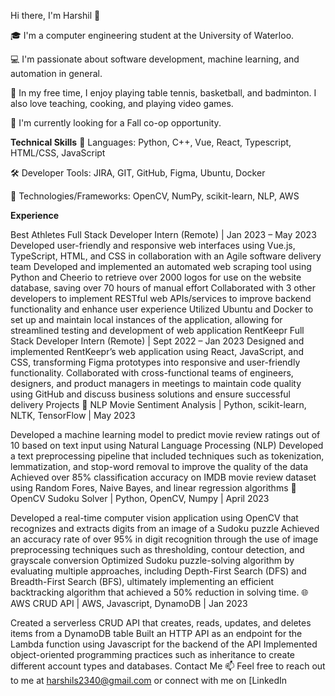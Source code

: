 Hi there, I'm Harshil 👋

🎓 I'm a computer engineering student at the University of Waterloo.

💻 I'm passionate about software development, machine learning, and automation in general.

🏓 In my free time, I enjoy playing table tennis, basketball, and badminton. I also love teaching, cooking, and playing video games.

👀 I'm currently looking for a Fall co-op opportunity.

**Technical Skills**
🔧 Languages: Python, C++, Vue, React, Typescript, HTML/CSS, JavaScript

🛠️ Developer Tools: JIRA, GIT, GitHub, Figma, Ubuntu, Docker

🚀 Technologies/Frameworks: OpenCV, NumPy, scikit-learn, NLP, AWS

**Experience**

Best Athletes
Full Stack Developer Intern (Remote) | Jan 2023 – May 2023
Developed user-friendly and responsive web interfaces using Vue.js, TypeScript, HTML, and CSS in collaboration with an Agile software delivery team
Developed and implemented an automated web scraping tool using Python and Cheerio to retrieve over 2000 logos for use on the website database, saving over 70 hours of manual effort
Collaborated with 3 other developers to implement RESTful web APIs/services to improve backend functionality and enhance user experience
Utilized Ubuntu and Docker to set up and maintain local instances of the application, allowing for streamlined testing and development of web application
RentKeepr
Full Stack Developer Intern (Remote) | Sept 2022 – Jan 2023
Designed and implemented RentKeepr’s web application using React, JavaScript, and CSS, transforming Figma prototypes into responsive and user-friendly functionality.
Collaborated with cross-functional teams of engineers, designers, and product managers in meetings to maintain code quality using GitHub and discuss business solutions and ensure successful delivery
Projects
🎥 NLP Movie Sentiment Analysis | Python, scikit-learn, NLTK, TensorFlow | May 2023

Developed a machine learning model to predict movie review ratings out of 10 based on text input using Natural Language Processing (NLP)
Developed a text preprocessing pipeline that included techniques such as tokenization, lemmatization, and stop-word removal to improve the quality of the data
Achieved over 85% classification accuracy on IMDB movie review dataset using Random Fores, Naive Bayes, and linear regression algorithms
🎲 OpenCV Sudoku Solver | Python, OpenCV, Numpy | April 2023

Developed a real-time computer vision application using OpenCV that recognizes and extracts digits from an image of a Sudoku puzzle
Achieved an accuracy rate of over 95% in digit recognition through the use of image preprocessing techniques such as thresholding, contour detection, and grayscale conversion
Optimized Sudoku puzzle-solving algorithm by evaluating multiple approaches, including Depth-First Search (DFS) and Breadth-First Search (BFS), ultimately implementing an efficient backtracking algorithm that achieved a 50% reduction in solving time.
🌐 AWS CRUD API | AWS, Javascript, DynamoDB | Jan 2023

Created a serverless CRUD API that creates, reads, updates, and deletes items from a DynamoDB table
Built an HTTP API as an endpoint for the Lambda function using Javascript for the backend of the API
Implemented object-oriented programming practices such as inheritance to create different account types and databases.
Contact Me
📫 Feel free to reach out to me at harshils2340@gmail.com or connect with me on [LinkedIn
